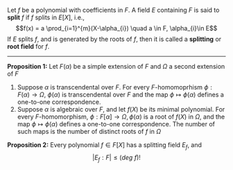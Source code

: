 
Let $f$ be a polynomial with coefficients in $F$. A field $E$ containing $F$ is said to **split** $f$ if $f$ splits in $E[X]$, i.e., $$f(x) = a \prod_{i=1}^{m}(X-\alpha_{i}) \quad a \in F, \alpha_{i}\in E$$ If $E$ splits $f$, and is generated by the roots of $f$, then it is called a **splitting** or **root field** for $f$.

--- 
**Proposition 1:** Let $F(\alpha)$ be a simple extension of $F$ and $\Omega$ a second extension of $F$
1. Suppose $\alpha$ is transcendental over $F$. For every $F$-homomoprhism $\phi : F(\alpha) \rightarrow \Omega$, $\phi(\alpha)$ is transcendental over $F$ and the map $\phi \mapsto \phi(\alpha)$ defines a one-to-one correspondence.
2. Suppose $\alpha$ is algebraic over $F$, and let $f(X)$ be its minimal polynomial. For every $F$-homomorphism, $\phi : F[\alpha] \rightarrow \Omega, \phi(\alpha)$ is a root of $f(X)$ in $\Omega$, and the map $\phi \mapsto \phi(\alpha)$ defines a one-to-one correspondence. The number of such maps is the number of distinct roots of $f$ in $\Omega$
  
**Proposition 2:** Every polynomial $f \in F[X]$ has a splitting field $E_f$, and $$|E_{f}: F| \leq (deg \ f)!$$
